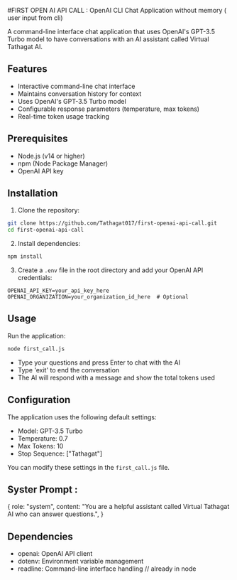 #FIRST OPEN AI API CALL :  OpenAI CLI Chat Application without memory ( user input from cli)

A command-line interface chat application that uses OpenAI's GPT-3.5 Turbo model to have conversations with an AI assistant called Virtual Tathagat AI.

## Features

- Interactive command-line chat interface
- Maintains conversation history for context
- Uses OpenAI's GPT-3.5 Turbo model
- Configurable response parameters (temperature, max tokens)
- Real-time token usage tracking

## Prerequisites

- Node.js (v14 or higher)
- npm (Node Package Manager)
- OpenAI API key

## Installation

1. Clone the repository:

```bash
git clone https://github.com/Tathagat017/first-openai-api-call.git
cd first-openai-api-call
```

2. Install dependencies:

```bash
npm install
```

3. Create a `.env` file in the root directory and add your OpenAI API credentials:

```env
OPENAI_API_KEY=your_api_key_here
OPENAI_ORGANIZATION=your_organization_id_here  # Optional
```

## Usage

Run the application:

```bash
node first_call.js
```

- Type your questions and press Enter to chat with the AI
- Type 'exit' to end the conversation
- The AI will respond with a message and show the total tokens used

## Configuration

The application uses the following default settings:

- Model: GPT-3.5 Turbo
- Temperature: 0.7
- Max Tokens: 10
- Stop Sequence: ["Tathagat"]

You can modify these settings in the `first_call.js` file.

## Syster Prompt : 
  {
    role: "system",
    content:
      "You are a helpful assistant called Virtual Tathagat AI who can answer questions.",
  }

## Dependencies

- openai: OpenAI API client
- dotenv: Environment variable management
- readline: Command-line interface handling // already in node
